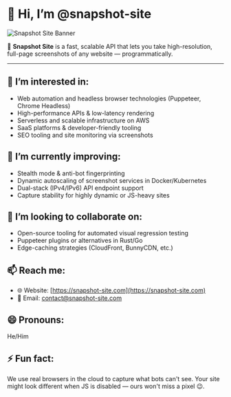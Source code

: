 # 👋 Hi, I’m @snapshot-site

![Snapshot Site Banner](https://cdn.snapshot-site.fr/images/logo.png)

🚀 **Snapshot Site** is a fast, scalable API that lets you take high-resolution, full-page screenshots of any website — programmatically.

---

## 👀 I’m interested in:
- Web automation and headless browser technologies (Puppeteer, Chrome Headless)
- High-performance APIs & low-latency rendering
- Serverless and scalable infrastructure on AWS
- SaaS platforms & developer-friendly tooling
- SEO tooling and site monitoring via screenshots

## 🌱 I’m currently improving:
- Stealth mode & anti-bot fingerprinting
- Dynamic autoscaling of screenshot services in Docker/Kubernetes
- Dual-stack (IPv4/IPv6) API endpoint support
- Capture stability for highly dynamic or JS-heavy sites

## 💞️ I’m looking to collaborate on:
- Open-source tooling for automated visual regression testing
- Puppeteer plugins or alternatives in Rust/Go
- Edge-caching strategies (CloudFront, BunnyCDN, etc.)

## 📫 Reach me:
- 🌐 Website: [https://snapshot-site.com](https://snapshot-site.com)
- 📧 Email: [contact@snapshot-site.com](mailto:contact@snapshot-site.com)

## 😄 Pronouns:
He/Him

## ⚡ Fun fact:
We use real browsers in the cloud to capture what bots can't see. Your site might look different when JS is disabled — ours won't miss a pixel 😉.

